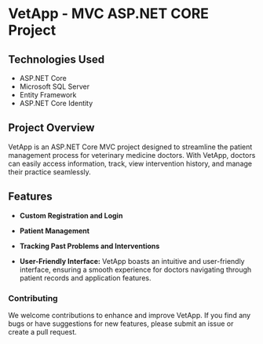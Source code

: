 # VetApp - MVC ASP.NET CORE Project

## Technologies Used

- ASP.NET Core
- Microsoft SQL Server
- Entity Framework
- ASP.NET Core Identity

## Project Overview

VetApp is an ASP.NET Core MVC project designed to streamline the patient management process for veterinary medicine doctors. With VetApp, doctors can easily access information, track, view intervention history, and manage their practice seamlessly.

## Features

- **Custom Registration and Login**

- **Patient Management**

- **Tracking Past Problems and Interventions**

- **User-Friendly Interface:**
   VetApp boasts an intuitive and user-friendly interface, ensuring a smooth experience for doctors navigating through patient records and application features.

### Contributing
We welcome contributions to enhance and improve VetApp. If you find any bugs or have suggestions for new features, please submit an issue or create a pull request.
